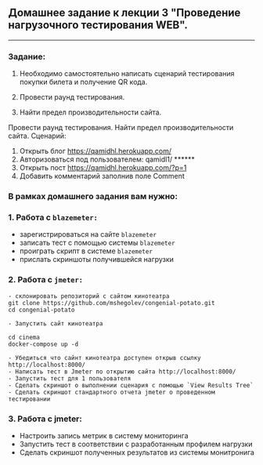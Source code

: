 ## Домашнее задание к лекции 3 "Проведение нагрузочного тестирования WEB".

---

### Задание:
1. Необходимо самостоятельно написать сценарий тестирования покупки билета и получение QR кода.

2. Провести раунд тестирования.

3. Найти предел производительности сайта.

Провести раунд тестирования. Найти предел производительности сайта. Сценарий:

1. Открыть блог https://qamidhl.herokuapp.com/
2. Авторизоваться под пользователем: qamidl1/ ******
3. Открыть пост https://qamidhl.herokuapp.com/?p=1
4. Добавить комментарий заполнив поле Comment

### В рамках домашнего задания вам нужно:
### 1. Работа с ```blazemeter:```
- зарегистрироваться на сайте `blazemeter`
- записать тест с помощью системы `blazemeter`
- проиграть скрипт в системе `blazemeter`
- прислать скриншоты получившейся нагрузки

### 2. Работа с ```jmeter:```

```
- склонировать репозиторий с сайтом кинотеатра
git clone https://github.com/mshegolev/congenial-potato.git
cd congenial-potato

- Запустить сайт кинотеатра

cd cinema
docker-compose up -d

- Убедиться что сайнт кинотеатра доступен открыв ссылку http://localhost:8000/
- Написать тест в Jmeter по открытию сайта http://localhost:8000/
- Запустить тест для 1 пользователя
- Сделать скриншот о выполнении сценария с помощью `View Results Tree`
- Сделать скриншот стандартного отчета jmeter о проведенном тестировании
```

### 3. Работа с jmeter:
- Настроить запись метрик в систему мониторинга
- Запустить тест в соответствии с разработанным профилем нагрузки
- Сделать скриншот полученных результатов из системы монитронига
